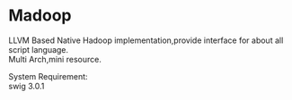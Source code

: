 Madoop
======

LLVM Based Native Hadoop implementation,provide interface for about all script language.  
Multi Arch,mini resource.

System Requirement:  
	swig 3.0.1
